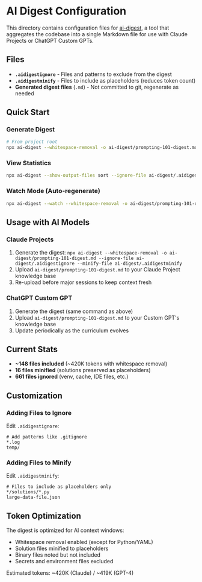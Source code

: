 # AI Digest Configuration

This directory contains configuration files for [ai-digest](https://www.npmjs.com/package/ai-digest), a tool that aggregates the codebase into a single Markdown file for use with Claude Projects or ChatGPT Custom GPTs.

## Files

- **`.aidigestignore`** - Files and patterns to exclude from the digest
- **`.aidigestminify`** - Files to include as placeholders (reduces token count)
- **Generated digest files** (`.md`) - Not committed to git, regenerate as needed

## Quick Start

### Generate Digest

```bash
# From project root
npx ai-digest --whitespace-removal -o ai-digest/prompting-101-digest.md --ignore-file ai-digest/.aidigestignore --minify-file ai-digest/.aidigestminify
```

### View Statistics

```bash
npx ai-digest --show-output-files sort --ignore-file ai-digest/.aidigestignore --minify-file ai-digest/.aidigestminify
```

### Watch Mode (Auto-regenerate)

```bash
npx ai-digest --watch --whitespace-removal -o ai-digest/prompting-101-digest.md --ignore-file ai-digest/.aidigestignore --minify-file ai-digest/.aidigestminify
```

## Usage with AI Models

### Claude Projects
1. Generate the digest: `npx ai-digest --whitespace-removal -o ai-digest/prompting-101-digest.md --ignore-file ai-digest/.aidigestignore --minify-file ai-digest/.aidigestminify`
2. Upload `ai-digest/prompting-101-digest.md` to your Claude Project knowledge base
3. Re-upload before major sessions to keep context fresh

### ChatGPT Custom GPT
1. Generate the digest (same command as above)
2. Upload `ai-digest/prompting-101-digest.md` to your Custom GPT's knowledge base
3. Update periodically as the curriculum evolves

## Current Stats

- **~148 files included** (~420K tokens with whitespace removal)
- **16 files minified** (solutions preserved as placeholders)
- **661 files ignored** (venv, cache, IDE files, etc.)

## Customization

### Adding Files to Ignore

Edit `.aidigestignore`:
```
# Add patterns like .gitignore
*.log
temp/
```

### Adding Files to Minify

Edit `.aidigestminify`:
```
# Files to include as placeholders only
*/solutions/*.py
large-data-file.json
```

## Token Optimization

The digest is optimized for AI context windows:
- Whitespace removal enabled (except for Python/YAML)
- Solution files minified to placeholders
- Binary files noted but not included
- Secrets and environment files excluded

Estimated tokens: ~420K (Claude) / ~419K (GPT-4)
